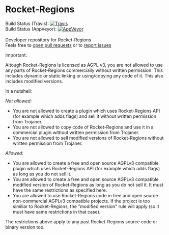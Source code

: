 # Rocket-Regions 
Build Status (Travis): [![Travis](https://api.travis-ci.org/Trojaner25/Rocket-Regions.svg "Build status")](https://travis-ci.org/Trojaner25/Rocket-Regions)<br/>
Build Status (AppVeyor): [![AppVeyor](https://ci.appveyor.com/api/projects/status/icsl7uawhm3mo3yw?svg=true)](https://ci.appveyor.com/project/Trojaner25/rocket-regions)<br/><br/>
Developer repository for Rocket-Regions<br/>
Feels free to [open pull requests](https://github.com/Trojaner25/Rocket-Regions/compare) or to [report issues](https://github.com/Trojaner25/Rocket-Regions/issues/new)



Important:

Altough Rocket-Regions is licensed as  AGPL v3, you are not allowed to use any parts of Rocket-Regions commercially without written permission. This includes dynamic or static linking or using/copying any code of it. This also includes modified versions.

In a nutshell:

*Not allowed:*
- You are not allowed to create a plugin which uses Rocket-Regions API (for example which adds flags) and sell it without written permission from Trojaner.
- You are not allowed to copy code of Rocket-Regions and use it in a commercial plugin without written permission from Trojaner.
- You are not allowed to sell modified versions of Rocket-Regions without written permission from Trojaner.

*Allowed:*
- You are allowed to create a free and open source AGPLv3 compatible plugin which uses Rocket-Regions API (for example which adds flags) as long as you do not sell it.
- You are allowed to create a free and open source AGPLv3 compatible modified version of Rocket-Regions as long as you do not sell it. It must have the same restrictions as specified here. 
- You are allowed to use Rocket-Regions code in free and open source non-commercial AGPLv3 compatible projects. If the project is too similiar to Rocket-Regions, the "modified version" rule will apply (so it must have same restrictions in that case).

The restrictions above apply to any past Rocket-Regions source code or binary version too. 
